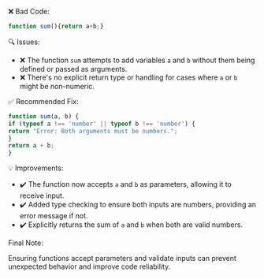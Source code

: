 ❌ Bad Code:
```javascript
function sum(){return a+b;}
```

🔍 Issues:
* ❌ The function `sum` attempts to add variables `a` and `b` without them being defined or passed as arguments.
* ❌ There's no explicit return type or handling for cases where `a` or `b` might be non-numeric.

✅ Recommended Fix:

```javascript
function sum(a, b) {
if (typeof a !== 'number' || typeof b !== 'number') {
return "Error: Both arguments must be numbers.";
}
return a + b;
}
```

💡 Improvements:

* ✔️ The function now accepts `a` and `b` as parameters, allowing it to receive input.
* ✔️ Added type checking to ensure both inputs are numbers, providing an error message if not.
* ✔️ Explicitly returns the sum of `a` and `b` when both are valid numbers.

Final Note:

Ensuring functions accept parameters and validate inputs can prevent unexpected behavior and improve code reliability.